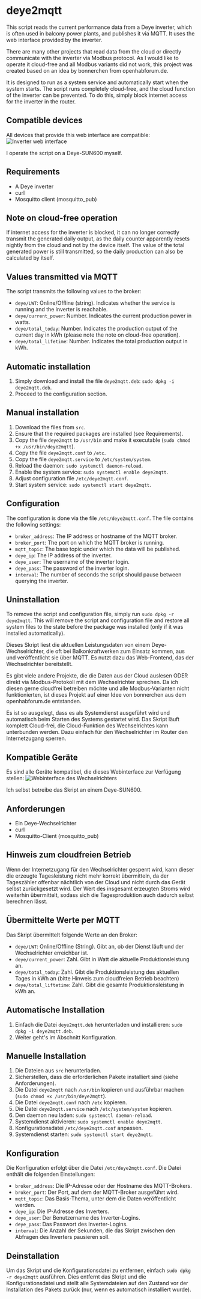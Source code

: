 # deye2mqtt

This script reads the current performance data from a Deye inverter, which is often used in balcony power plants, and publishes it via MQTT. It uses the web interface provided by the inverter.

There are many other projects that read data from the cloud or directly communicate with the inverter via Modbus protocol. As I would like to operate it cloud-free and all Modbus variants did not work, this project was created based on an idea by bonnerchen from openhabforum.de.

It is designed to run as a system service and automatically start when the system starts. The script runs completely cloud-free, and the cloud function of the inverter can be prevented. To do this, simply block internet access for the inverter in the router.

## Compatible devices
All devices that provide this web interface are compatible:
![Inverter web interface](screenshot.png)

I operate the script on a Deye-SUN600 myself.

## Requirements
- A Deye inverter
- curl
- Mosquitto client (mosquitto_pub)

## Note on cloud-free operation
If internet access for the inverter is blocked, it can no longer correctly transmit the generated daily output, as the daily counter apparently resets nightly from the cloud and not by the device itself. The value of the total generated power is still transmitted, so the daily production can also be calculated by itself.

## Values transmitted via MQTT
The script transmits the following values to the broker:
- `deye/LWT`: Online/Offline (string). Indicates whether the service is running and the inverter is reachable.
- `deye/current_power`: Number. Indicates the current production power in watts.
- `deye/total_today`: Number. Indicates the production output of the current day in kWh (please note the note on cloud-free operation).
- `deye/total_lifetime`: Number. Indicates the total production output in kWh.

## Automatic installation
1. Simply download and install the file `deye2mqtt.deb`: `sudo dpkg -i deye2mqtt.deb`.
2. Proceed to the configuration section.

## Manual installation
1. Download the files from `src`.
2. Ensure that the required packages are installed (see Requirements).
3. Copy the file `deye2mqtt` to `/usr/bin` and make it executable (`sudo chmod +x /usr/bin/deye2mqtt`).
4. Copy the file `deye2mqtt.conf` to `/etc`.
5. Copy the file `deye2mqtt.service` to `/etc/system/system`.
6. Reload the daemon: `sudo systemctl daemon-reload`.
7. Enable the system service: `sudo systemctl enable deye2mqtt`.
8. Adjust configuration file `/etc/deye2mqtt.conf`.
9. Start system service: `sudo systemctl start deye2mqtt`.

## Configuration
The configuration is done via the file `/etc/deye2mqtt.conf`. The file contains the following settings:
- `broker_address`: The IP address or hostname of the MQTT broker.
- `broker_port`: The port on which the MQTT broker is running.
- `mqtt_topic`: The base topic under which the data will be published.
- `deye_ip`: The IP address of the inverter.
- `deye_user`: The username of the inverter login.
- `deye_pass`: The password of the inverter login.
- `interval`: The number of seconds the script should pause between querying the inverter.

## Uninstallation
To remove the script and configuration file, simply run `sudo dpkg -r deye2mqtt`. This will remove the script and configuration file and restore all system files to the state before the package was installed (only if it was installed automatically).


Dieses Skript liest die aktuellen Leistungsdaten von einem Deye-Wechselrichter, die oft bei Balkonkraftwerken zum Einsatz kommen, aus und veröffentlicht sie über MQTT. Es nutzt dazu das Web-Frontend, das der Wechselrichter bereitstellt.

Es gibt viele andere Projekte, die die Daten aus der Cloud auslesen ODER direkt via Modbus-Protokoll mit dem Wechselrichter sprechen. Da ich diesen gerne cloudfrei betreiben möchte und alle Modbus-Varianten nicht funktionierten, ist dieses Projekt auf einer Idee von bonnerchen aus dem openhabforum.de entstanden.

Es ist so ausgelegt, dass es als Systemdienst ausgeführt wird und automatisch beim Starten des Systems gestartet wird. Das Skript läuft komplett Cloud-frei, die Cloud-Funktion des Wechselrichtes kann unterbunden werden. Dazu einfach für den Wechselrichter im Router den Internetzugang sperren.

## Kompatible Geräte
Es sind alle Geräte kompatibel, die dieses Webinterface zur Verfügung stellen:
![Webinterface des Wechselrichters](screenshot.png)

Ich selbst betreibe das Skript an einem Deye-SUN600.

## Anforderungen
- Ein Deye-Wechselrichter
- curl
- Mosquitto-Client (mosquitto_pub)

## Hinweis zum cloudfreien Betrieb
Wenn der Internetzugang für den Wechselrichter gesperrt wird, kann dieser die erzeugte Tagesleistung nicht mehr korrekt übermitteln, da der Tageszähler offenbar nächtlich von der Cloud und nicht durch das Gerät selbst zurückgesetzt wird. Der Wert des insgesamt erzeugten Stroms wird weiterhin übermittelt, sodass sich die Tagesproduktion auch dadurch selbst berechnen lässt.

## Übermittelte Werte per MQTT
Das Skript übermittelt folgende Werte an den Broker:
- `deye/LWT`: Online/Offline (String). Gibt an, ob der Dienst läuft und der Wechselrichter erreichbar ist.
- `deye/current_power`: Zahl. Gibt in Watt die aktuelle Produktionsleistung an.
- `deye/total_today`: Zahl. Gibt die Produktionsleistung des aktuellen Tages in kWh an (bitte Hinweis zum cloudfreien Betrieb beachten) 
- `deye/total_liftetime`: Zahl. Gibt die gesamte Produktionsleistung in kWh an.

## Automatische Installation
1. Einfach die Datei `deye2mqtt.deb` herunterladen und installieren: `sudo dpkg -i deye2mqtt.deb`.
2. Weiter geht's im Abschnitt Konfiguration.

## Manuelle Installation
1. Die Dateien aus `src` herunterladen.
2. Sicherstellen, dass die erforderlichen Pakete installiert sind (siehe Anforderungen).
3. Die Datei `deye2mqtt` nach `/usr/bin` kopieren und ausführbar machen (`sudo chmod +x /usr/bin/deye2mqtt`).
4. Die Datei `deye2mqtt.conf` nach `/etc` kopieren.
5. Die Datei `deye2mqtt.service` nach `/etc/system/system` kopieren.
6. Den daemon neu laden: `sudo systemctl daemon-reload`.
7. Systemdienst aktivieren: `sudo systemctl enable deye2mqtt`.
8. Konfigurationsdatei `/etc/deye2mqtt.conf` anpassen.
9. Systemdienst starten: `sudo systemctl start deye2mqtt`.

## Konfiguration
Die Konfiguration erfolgt über die Datei `/etc/deye2mqtt.conf`. Die Datei enthält die folgenden Einstellungen:
- `broker_address`: Die IP-Adresse oder der Hostname des MQTT-Brokers.
- `broker_port`: Der Port, auf dem der MQTT-Broker ausgeführt wird.
- `mqtt_topic`: Das Basis-Thema, unter dem die Daten veröffentlicht werden.
- `deye_ip`: Die IP-Adresse des Inverters.
- `deye_user`: Der Benutzername des Inverter-Logins.
- `deye_pass`: Das Passwort des Inverter-Logins.
- `interval`: Die Anzahl der Sekunden, die das Skript zwischen den Abfragen des Inverters pausieren soll.

## Deinstallation
Um das Skript und die Konfigurationsdatei zu entfernen, einfach `sudo dpkg -r deye2mqtt` ausführen. Dies entfernt das Skript und die Konfigurationsdatei und stellt alle Systemdateien auf den Zustand vor der Installation des Pakets zurück (nur, wenn es automatisch installiert wurde).